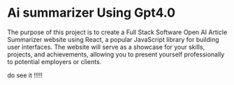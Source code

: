 # Ai summarizer Using Gpt4.0

The purpose of this project is to create a Full Stack Software Open AI Article Summarizer website using React, a popular JavaScript library for building user interfaces. The website will serve as a showcase for your skills, projects, and achievements, allowing you to present yourself professionally to potential employers or clients. 

do see it !!!!!
